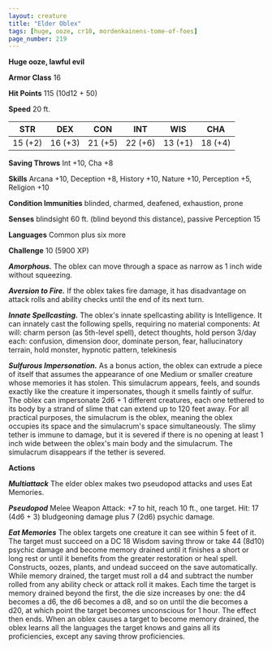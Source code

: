 ```yaml
---
layout: creature
title: "Elder Oblex"
tags: [huge, ooze, cr10, mordenkainens-tome-of-foes]
page_number: 219
---
```


**Huge ooze, lawful evil**

**Armor Class** 16

**Hit Points** 115  (10d12 + 50)

**Speed** 20 ft.

|   STR   |   DEX   |   CON   |   INT   |   WIS   |   CHA   |
|:-------:|:-------:|:-------:|:-------:|:-------:|:-------:|
| 15 (+2) | 16 (+3) | 21 (+5) | 22 (+6) | 13 (+1) | 18 (+4) |

**Saving Throws** Int +10, Cha +8

**Skills** Arcana +10, Deception +8, History +10, Nature +10, Perception +5, Religion +10

**Condition Immunities** blinded, charmed, deafened, exhaustion, prone

**Senses** blindsight 60 ft. (blind beyond this distance), passive Perception 15

**Languages** Common plus six more

**Challenge** 10 (5900 XP)

***Amorphous.*** The oblex can move through a space as narrow as 1 inch wide without squeezing.

***Aversion to Fire.*** If the oblex takes fire damage, it has disadvantage on attack rolls and ability checks until the end of its next turn.

***Innate Spellcasting.*** The oblex's innate spellcasting ability is Intelligence. It can innately cast the following spells, requiring no material components:
At will: charm person (as 5th-level spell), detect thoughts, hold person
3/day each: confusion, dimension door, dominate person, fear, hallucinatory terrain, hold monster, hypnotic pattern, telekinesis

***Sulfurous Impersonation.*** As a bonus action, the oblex can extrude a piece of itself that assumes the appearance of one Medium or smaller creature whose memories it has stolen. This simulacrum appears, feels, and sounds exactly like the creature it impersonates, though it smells faintly of sulfur. The oblex can impersonate 2d6 + 1 different creatures, each one tethered to its body by a strand of slime that can extend up to 120 feet away. For all practical purposes, the simulacrum is the oblex, meaning the oblex occupies its space and the simulacrum's space simultaneously. The slimy tether is immune to damage, but it is severed if there is no opening at least 1 inch wide between the oblex's main body and the simulacrum. The simulacrum disappears if the tether is severed.

**Actions**

***Multiattack*** The elder oblex makes two pseudopod attacks and uses Eat Memories.

***Pseudopod*** Melee Weapon Attack: +7 to hit, reach 10 ft., one target. Hit: 17 (4d6 + 3) bludgeoning damage plus 7 (2d6) psychic damage.

***Eat Memories*** The oblex targets one creature it can see within 5 feet of it. The target must succeed on a DC 18 Wisdom saving throw or take 44 (8d10) psychic damage and become memory drained until it finishes a short or long rest or until it benefits from the greater restoration or heal spell. Constructs, oozes, plants, and undead succeed on the save automatically.
While memory drained, the target must roll a d4 and subtract the number rolled from any ability check or attack roll it makes. Each time the target is memory drained beyond the first, the die size increases by one: the d4 becomes a d6, the d6 becomes a d8, and so on until the die becomes a d20, at which point the target becomes unconscious for 1 hour. The effect then ends.
When an oblex causes a target to become memory drained, the oblex learns all the languages the target knows and gains all its proficiencies, except any saving throw proficiencies.
